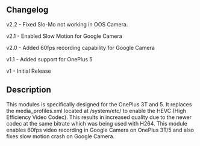 ## Changelog 
v2.2 - Fixed Slo-Mo not working in OOS Camera.

v2.1 - Enabled Slow Motion for Google Camera

v2.0 - Added 60fps recording capability for Google Camera

v1.1 - Added support for OnePlus 5

v1 - Initial Release

## Description 
This modules is specifically designed for the OnePlus 3T and 5.
It replaces the media_profiles.xml located at /system/etc/ to enable the HEVC (High Efficiency Video Codec). This results in increased quality due to the newer codec at the same bitrate which was being used with H264.
This module enables 60fps video recording in Google Camera on OnePlus 3T/5 and also fixes slow motion crash on Google Camera. 
